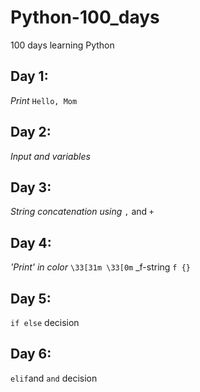 # Python-100_days

100 days learning Python

## Day 1:

*Print* `Hello, Mom`

## Day 2:

*Input and variables*

## Day 3:

*String concatenation using* `,` and `+`

## Day 4:

*'Print' in color* `\33[31m \33[0m`
_f-string `f {}`

## Day 5:

`if else` decision

## Day 6:

`elif`and `and` decision
